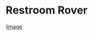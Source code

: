 # Restroom Rover
i[image](https://media.discordapp.net/attachments/1159598468814348308/1183197181897887855/logomenu.png?ex=6587753e&is=6575003e&hm=a072d75979af796d8a11e3e937be613484d8b6ed1a8f6649f4bfc00b409f89e4&=&format=webp&quality=lossless&width=1708&height=584)
